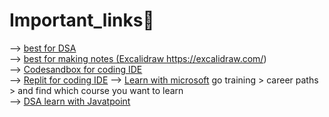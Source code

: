 # Important_links🔗
--> <a href="https://visualgo.net/">best for DSA</a><br>
--> <a href="https://excalidraw.com/"> best for making notes (Excalidraw https://excalidraw.com/)</a><br>
--> <a href="https://codesandbox.io/">Codesandbox for coding IDE</a><br>
--> <a href="https://replit.com/">Replit for coding IDE</a>
--> <a href="https://learn.microsoft.com/en-in/training/">Learn with microsoft</a> go training > career paths > and find which course you want to learn <br>
--> <a href="https://www.javatpoint.com/data-structure-tutorial">DSA learn with Javatpoint</a>

